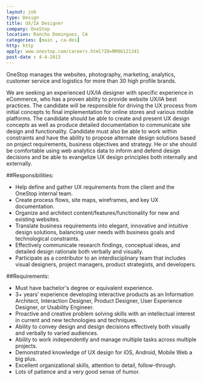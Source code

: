 ```yaml
---
layout: job
type: Design
title: UX/IA Designer
company: OneStop
location: Rancho Dominguez, CA
categories: [main , ca-des]
http: http
apply: www.onestop.com/careers.html?ID=RM96121341
post-date : 4-4-2013
---
```


OneStop manages the websites, photography, marketing, analytics, customer service and logistics for more than 30 high profile brands. 

We are seeking an experienced UX/IA designer with specific experience in eCommerce, who has a proven ability to provide website UX/IA best practices. The candidate will be responsible for driving the UX process from initial concepts to final implementation for online stores and various mobile platforms.  The candidate should be able to create and present UX design concepts as well as produce detailed documentation to communicate site design and functionality.  Candidate must also be able to work within constraints and have the ability to propose alternate design solutions based on project requirements, business objectives and strategy. He or she should be comfortable using web analytics data to inform and defend design decisions and be able to evangelize UX design principles both internally and externally.

##Responsibilities:

* Help define and gather UX requirements from the client and the OneStop internal team.
* Create process flows, site maps, wireframes, and key UX documentation.
* Organize and architect content/features/functionality for new and existing websites.
* Translate business requirements into elegant, innovative and intuitive design solutions, balancing user needs with business goals and technological constraints.
* Effectively communicate research findings, conceptual ideas, and detailed design rationale both verbally and visually.
* Participate as a contributor to an interdisciplinary team that includes visual designers, project managers, product strategists, and developers.

##Requirements:

* Must have bachelor's degree or equivalent experience.
* 3+ years’ experience developing interactive products as an Information Architect, Interaction Designer, Product Designer, User Experience Designer, or Usability Engineer.
* Proactive and creative problem solving skills with an intellectual interest in current and new technologies and techniques.
* Ability to convey design and design decisions effectively both visually and verbally to varied audiences.
* Ability to work independently and manage multiple tasks across multiple projects.
* Demonstrated knowledge of UX design for iOS, Android, Mobile Web a big plus.
* Excellent organizational skills, attention to detail, follow-through.
* Lots of patience and a very good sense of humor.
